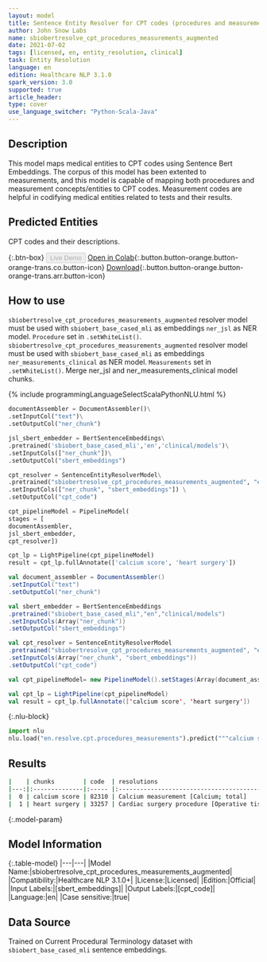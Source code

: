 ```yaml
---
layout: model
title: Sentence Entity Resolver for CPT codes (procedures and measurements) - Augmented
author: John Snow Labs
name: sbiobertresolve_cpt_procedures_measurements_augmented
date: 2021-07-02
tags: [licensed, en, entity_resolution, clinical]
task: Entity Resolution
language: en
edition: Healthcare NLP 3.1.0
spark_version: 3.0
supported: true
article_header:
type: cover
use_language_switcher: "Python-Scala-Java"
---
```


## Description

This model maps medical entities to CPT codes using Sentence Bert Embeddings. The corpus of this model has been extented to measurements, and this model is capable of mapping both procedures and measurement concepts/entities to CPT codes. Measurement codes are helpful in codifying medical entities related to tests and their results.

## Predicted Entities

CPT codes and their descriptions.

{:.btn-box}
<button class="button button-orange" disabled>Live Demo</button>
[Open in Colab](https://colab.research.google.com/github/JohnSnowLabs/spark-nlp-workshop/blob/master/tutorials/Certification_Trainings/Healthcare/24.Improved_Entity_Resolvers_in_SparkNLP_with_sBert.ipynb){:.button.button-orange.button-orange-trans.co.button-icon}
[Download](https://s3.amazonaws.com/auxdata.johnsnowlabs.com/clinical/models/sbiobertresolve_cpt_procedures_measurements_augmented_en_3.1.0_3.0_1625257370771.zip){:.button.button-orange.button-orange-trans.arr.button-icon}

## How to use


```sbiobertresolve_cpt_procedures_measurements_augmented``` resolver model must be used with ```sbiobert_base_cased_mli``` as embeddings ```ner_jsl``` as NER model. ```Procedure``` set in ```.setWhiteList()```.
```sbiobertresolve_cpt_procedures_measurements_augmented``` resolver model must be used with ```sbiobert_base_cased_mli``` as embeddings ```ner_measurements_clinical``` as NER model. ```Measurements``` set in ```.setWhiteList()```.
Merge ner_jsl and ner_measurements_clinical model chunks.

<div class="tabs-box" markdown="1">
{% include programmingLanguageSelectScalaPythonNLU.html %}

```python
documentAssembler = DocumentAssembler()\
.setInputCol("text")\
.setOutputCol("ner_chunk")

jsl_sbert_embedder = BertSentenceEmbeddings\
.pretrained('sbiobert_base_cased_mli','en','clinical/models')\
.setInputCols(["ner_chunk"])\
.setOutputCol("sbert_embeddings")

cpt_resolver = SentenceEntityResolverModel\
.pretrained("sbiobertresolve_cpt_procedures_measurements_augmented", "en", "clinical/models") \
.setInputCols(["ner_chunk", "sbert_embeddings"]) \
.setOutputCol("cpt_code")

cpt_pipelineModel = PipelineModel(
stages = [
documentAssembler,
jsl_sbert_embedder,
cpt_resolver])

cpt_lp = LightPipeline(cpt_pipelineModel)
result = cpt_lp.fullAnnotate(['calcium score', 'heart surgery'])
```
```scala
val document_assembler = DocumentAssembler()
.setInputCol("text")
.setOutputCol("ner_chunk")

val sbert_embedder = BertSentenceEmbeddings
.pretrained("sbiobert_base_cased_mli","en","clinical/models")
.setInputCols(Array("ner_chunk"))
.setOutputCol("sbert_embeddings")

val cpt_resolver = SentenceEntityResolverModel
.pretrained("sbiobertresolve_cpt_procedures_measurements_augmented", "en", "clinical/models) 
.setInputCols(Array("ner_chunk", "sbert_embeddings")) 
.setOutputCol("cpt_code")

val cpt_pipelineModel= new PipelineModel().setStages(Array(document_assembler, sbert_embedder, cpt_resolver))

val cpt_lp = LightPipeline(cpt_pipelineModel)
val result = cpt_lp.fullAnnotate(['calcium score', 'heart surgery'])
```


{:.nlu-block}
```python
import nlu
nlu.load("en.resolve.cpt.procedures_measurements").predict("""calcium score""")
```

</div>

## Results

```bash
|    | chunks        | code  | resolutions                                                                                                                                                                                                                               |
|---:|:--------------|:----- |:------------------------------------------------------------------------------------------------------------------------------------------------------------------------------------------------------------------------------------------|
|  0 | calcium score | 82310 | Calcium measurement [Calcium; total]                                                                                                                                                                                                      |
|  1 | heart surgery | 33257 | Cardiac surgery procedure [Operative tissue ablation and reconstruction of atria, performed at the time of other cardiac procedure(s), limited (eg, modified maze procedure) (List separately in addition to code for primary procedure)] |
```

{:.model-param}
## Model Information

{:.table-model}
|---|---|
|Model Name:|sbiobertresolve_cpt_procedures_measurements_augmented|
|Compatibility:|Healthcare NLP 3.1.0+|
|License:|Licensed|
|Edition:|Official|
|Input Labels:|[sbert_embeddings]|
|Output Labels:|[cpt_code]|
|Language:|en|
|Case sensitive:|true|

## Data Source

Trained on Current Procedural Terminology dataset with `sbiobert_base_cased_mli` sentence embeddings.
